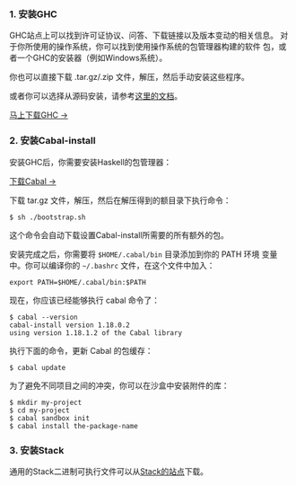 ### 1. 安装GHC

GHC站点上可以找到许可证协议、问答、下载链接以及版本变动的相关信息。
对于你所使用的操作系统，你可以找到使用操作系统的包管理器构建的软件
包，或者一个GHC的安装器（例如Windows系统）。

你也可以直接下载 .tar.gz/.zip 文件，解压，然后手动安装这些程序。

或者你可以选择从源码安装，请参考[这里的文档](https://ghc.haskell.org/trac/ghc/wiki/Building)。

[马上下载GHC →](https://www.haskell.org/ghc/download)

### 2. 安装Cabal-install

安装GHC后，你需要安装Haskell的包管理器：

[下载Cabal →](http://hackage.haskell.org/package/cabal-install)

下载 tar.gz 文件，解压，然后在解压得到的额目录下执行命令：

    $ sh ./bootstrap.sh

这个命令会自动下载设置Cabal-install所需要的所有额外的包。

安装完成之后，你需要将 `$HOME/.cabal/bin` 目录添加到你的 PATH 环境
变量中。你可以编译你的 `~/.bashrc` 文件，在这个文件中加入：

    export PATH=$HOME/.cabal/bin:$PATH

现在，你应该已经能够执行 cabal 命令了：

    $ cabal --version
    cabal-install version 1.18.0.2
    using version 1.18.1.2 of the Cabal library

执行下面的命令，更新 Cabal 的包缓存：

    $ cabal update

为了避免不同项目之间的冲突，你可以在沙盒中安装附件的库：

    $ mkdir my-project
    $ cd my-project
    $ cabal sandbox init
    $ cabal install the-package-name

### 3. 安装Stack

通用的Stack二进制可执行文件可以从[Stack的站点](https://github.com/commercialhaskell/stack/blob/master/doc/install_and_upgrade.md#linux)下载。
